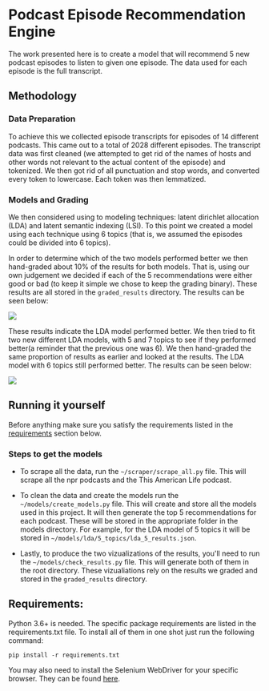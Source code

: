 # Podcast Episode Recommendation Engine

The work presented here is to create a model that will recommend 5 new podcast episodes to listen to given one 
episode. The data used for each episode is the full transcript. 

## Methodology

### Data Preparation
To achieve this we collected episode transcripts for episodes of 14 different podcasts. This came out to a total of 2028 different episodes. The transcript data was first cleaned (we attempted to get rid of the names of hosts and other words not relevant to the actual content of the episode) and tokenized. We then got rid of all punctuation and stop words, and converted every token to lowercase. Each token was then lemmatized. 

### Models and Grading
We then considered using to modeling techniques: latent dirichlet allocation (LDA) and latent semantic indexing (LSI). To this point we created a model using each technique using 6 topics (that is, we assumed the episodes could be divided into
6 topics). 

In order to determine which of the two models performed better we then hand-graded about 10% of the results for both models. That is, using our own judgement we decided if each of the 5 recommendations were either good or bad (to keep it simple we chose to keep the grading binary). These results are all stored in the `graded_results` directory. The results can be seen below:

![](https://github.com/HarryShomer/pod-recommender/blob/master/lda_vs_lsi_results.png)

These results indicate the LDA model performed better. We then tried to fit two new different LDA models, with 5 and 7 topics to see if they performed better(a reminder that the previous one was 6). We then hand-graded the same proportion of results as earlier and looked at the results. The LDA model with 6 topics still performed better. The results can be seen below:

![](https://github.com/HarryShomer/pod-recommender/blob/master/lda_results.png)


## Running it yourself

Before anything make sure you satisfy the requirements listed in the [requirements](#Requirements) section below. 

### Steps to get the models

* To scrape all the data, run the `~/scraper/scrape_all.py` file. This will scrape all the npr podcasts and the This American Life podcast. 

* To clean the data and create the models run the `~/models/create_models.py` file. This will create and store all the models used in this project. It will then generate the top 5 recommendations for each podcast. These will be stored in the appropriate folder in the models directory. For example, for the LDA model of 5 topics it will be stored in 
`~/models/lda/5_topics/lda_5_results.json`. 

* Lastly, to produce the two vizualizations of the results, you'll need to run the `~/models/check_results.py` file. This will generate both of them in the root directory. These vizualiations rely on the results we graded and stored in the 
`graded_results` directory. 


## Requirements:

Python 3.6+ is needed. The specific package requirements are listed in the requirements.txt file. To install all of them
in one shot just run the following command:

```
pip install -r requirements.txt
```

You may also need to install the Selenium WebDriver for your specific browser. They can be found [here](https://www.seleniumhq.org/download/). 